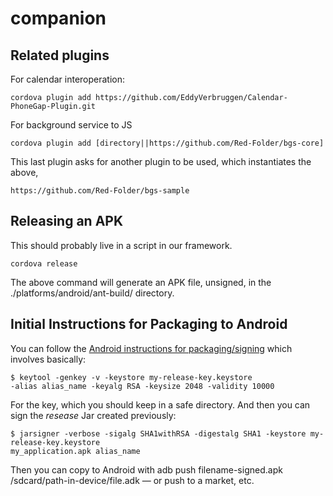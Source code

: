 companion
=========

## Related plugins 

For calendar interoperation: 

    cordova plugin add https://github.com/EddyVerbruggen/Calendar-PhoneGap-Plugin.git

For background service to JS 

    cordova plugin add [directory||https://github.com/Red-Folder/bgs-core]

This last plugin asks for another plugin to be used, which instantiates the above, 

    https://github.com/Red-Folder/bgs-sample

## Releasing an APK

This should probably live in a script in our framework. 

    cordova release

The above command will generate an APK file, unsigned, in the ./platforms/android/ant-build/ directory. 

## Initial Instructions for Packaging to Android

You can follow the [Android instructions for packaging/signing](http://developer.android.com/tools/publishing/app-signing.html) which involves basically: 

    $ keytool -genkey -v -keystore my-release-key.keystore
    -alias alias_name -keyalg RSA -keysize 2048 -validity 10000

For the key, which you should keep in a safe directory. And then you can sign the *resease* Jar created previously: 

    $ jarsigner -verbose -sigalg SHA1withRSA -digestalg SHA1 -keystore my-release-key.keystore
    my_application.apk alias_name

Then you can copy to Android with adb push filename-signed.apk /sdcard/path-in-device/file.adk — or push to a market, etc. 
